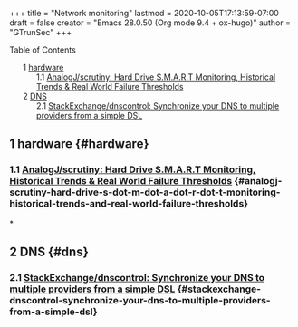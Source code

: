 +++
title = "Network monitoring"
lastmod = 2020-10-05T17:13:59-07:00
draft = false
creator = "Emacs 28.0.50 (Org mode 9.4 + ox-hugo)"
author = "GTrunSec"
+++

<style>
  .ox-hugo-toc ul {
    list-style: none;
  }
</style>
<div class="ox-hugo-toc toc">
<div></div>

<div class="heading">Table of Contents</div>

- <span class="section-num">1</span> [hardware](#hardware)
    - <span class="section-num">1.1</span> [AnalogJ/scrutiny: Hard Drive S.M.A.R.T Monitoring, Historical Trends & Real World Failure Thresholds](#analogj-scrutiny-hard-drive-s-dot-m-dot-a-dot-r-dot-t-monitoring-historical-trends-and-real-world-failure-thresholds)
- <span class="section-num">2</span> [DNS](#dns)
    - <span class="section-num">2.1</span> [StackExchange/dnscontrol: Synchronize your DNS to multiple providers from a simple DSL](#stackexchange-dnscontrol-synchronize-your-dns-to-multiple-providers-from-a-simple-dsl)

</div>
<!--endtoc-->



## <span class="section-num">1</span> hardware {#hardware}


### <span class="section-num">1.1</span> [AnalogJ/scrutiny: Hard Drive S.M.A.R.T Monitoring, Historical Trends & Real World Failure Thresholds](https://github.com/AnalogJ/scrutiny) {#analogj-scrutiny-hard-drive-s-dot-m-dot-a-dot-r-dot-t-monitoring-historical-trends-and-real-world-failure-thresholds}

\*


## <span class="section-num">2</span> DNS {#dns}


### <span class="section-num">2.1</span> [StackExchange/dnscontrol: Synchronize your DNS to multiple providers from a simple DSL](https://github.com/StackExchange/dnscontrol) {#stackexchange-dnscontrol-synchronize-your-dns-to-multiple-providers-from-a-simple-dsl}
